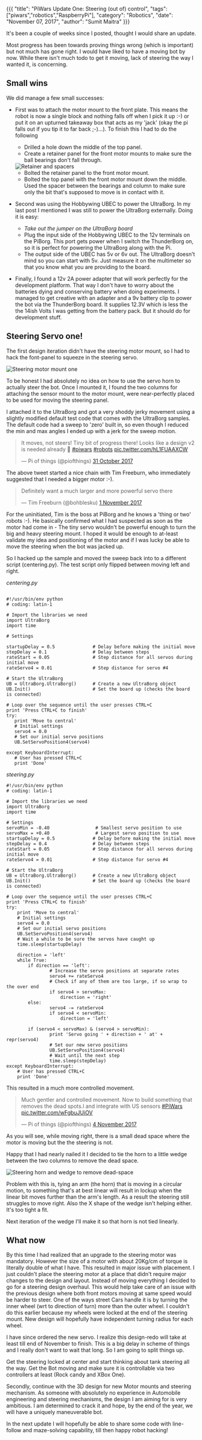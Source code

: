 {{{
  "title": "PiWars Update One: Steering (out of) control",
  "tags": ["piwars","robotics","RaspberryPi"],
  "category": "Robotics",
  "date": "November 07, 2017",
  "author": "Sumit Maitra"
}}}

It's been a couple of weeks since I posted, thought I would share an update.  

Most progress has been towards proving things wrong (which is important) but not much has gone right. I would have liked to have a moving bot by now. While there isn't much todo to get it moving, lack of steering the way I wanted it, is concerning.  

## Small wins
We did manage a few small successes:

- First was to attach the motor mount to the front plate. This means the robot is now a single block and nothing falls off when I pick it up :-) or put it on an upturned takeaway box that acts as my 'jack' (okay the pi falls out if you tip it to far back ;-)...). To finish this I had to do the following
    - Drilled a hole down the middle of the top panel.
    - Create a retainer panel for the front motor mounts to make sure the ball bearings don't fall through.

    <img title="Retainer and spacers" src="/posts/images/pi-wars/pi-o-steer-spacers-and-retainer.jpg" />  

    - Bolted the retainer panel to the front motor mount.
    - Bolted the top panel with the front motor mount down the middle. Used the spacer between the bearings and column to make sure only the bit that's supposed to move is in contact with it.

- Second was using the Hobbywing UBEC to power the UltraBorg. In my last post I mentioned I was still to power the UltraBorg externally. Doing it is easy:
    - *Take out the jumper on the UltraBorg board*
    - Plug the input side of the Hobbywing UBEC to the 12v terminals on the PiBorg. This port gets power when I switch the ThunderBorg on, so it is perfect for powering the UltraBorg along with the Pi.
    - The output side of the UBEC has 5v or 6v out. The UltraBorg doesn't mind so you can start with 5v. Just measure it on the multimeter so that you know what you are providing to the board.

- Finally, I found a 12v 2A power adapter that will work perfectly for the development platform. That way I don't have to worry about the batteries dying and conserving battery when doing experiments. I managed to get creative with an adapter and a 9v battery clip to power the bot via the ThunderBorg board. It supplies 12.3V which is less the the 14ish Volts I was getting from the battery pack. But it should do for development stuff.

## Steering Servo one!

The first design iteration didn't have the steering motor mount, so I had to hack the font-panel to squeeze in the steering servo.

<img title="Steering motor mount one" src="/posts/images/pi-wars/pi-o-steer-steering-v1-01.jpg" />

To be honest I had absolutely no idea on how to use the servo horn to actually steer the bot. Once I mounted it, I found the two columns for attaching the sensor mount to the motor mount, were near-perfectly placed to be used for moving the steering panel.

I attached it to the UltraBorg and got a very shoddy jerky movement using a slightly modified default test code that comes with the UltraBorg samples. The default code had a sweep to 'zero' built in, so even though I reduced the min and max angles I ended up with a jerk for the sweep motion.

<blockquote class="twitter-tweet" data-lang="en-gb"><p lang="en" dir="ltr">It moves, not steers! Tiny bit of progress there! Looks like a design v2 is needed already 😬 <a href="https://twitter.com/hashtag/piwars?src=hash&amp;ref_src=twsrc%5Etfw">#piwars</a> <a href="https://twitter.com/hashtag/robots?src=hash&amp;ref_src=twsrc%5Etfw">#robots</a> <a href="https://t.co/hL1FUAAXCW">pic.twitter.com/hL1FUAAXCW</a></p>&mdash; Pi of things (@piofthings) <a href="https://twitter.com/piofthings/status/925507675168935936?ref_src=twsrc%5Etfw">31 October 2017</a></blockquote> <script async src="https://platform.twitter.com/widgets.js" charset="utf-8"></script>

The above tweet started a nice chain with Tim Freeburn, who immediately suggested that I needed a bigger motor :-).

<blockquote class="twitter-tweet" data-lang="en-gb"><p lang="en" dir="ltr">Definitely want a much larger and more powerful servo there</p>&mdash; Tim Freeburn (@bohblesku) <a href="https://twitter.com/bohblesku/status/925631543925755905?ref_src=twsrc%5Etfw">1 November 2017</a></blockquote> <script async src="https://platform.twitter.com/widgets.js" charset="utf-8"></script>

For the uninitiated, Tim is the boss at PiBorg and he knows a 'thing or two' robots :-). He basically confirmed what I had suspected as soon as the motor had come in - The tiny servo wouldn't be powerful enough to turn the big and heavy steering mount. I hoped it would be enough to at-least validate my idea and positioning of the motor and if I was lucky be able to move the steering when the bot was jacked up.

So I hacked up the sample and moved the sweep back into to a different script (centering.py). The test script only flipped between moving left and right.

_centering.py_  
```

#!/usr/bin/env python
# coding: latin-1

# Import the libraries we need
import UltraBorg
import time

# Settings

startupDelay = 0.5              # Delay before making the initial move
stepDelay = 0.1                 # Delay between steps
rateStart = 0.05                # Step distance for all servos during initial move
rateServo4 = 0.01               # Step distance for servo #4

# Start the UltraBorg
UB = UltraBorg.UltraBorg()      # Create a new UltraBorg object
UB.Init()                       # Set the board up (checks the board is connected)

# Loop over the sequence until the user presses CTRL+C
print 'Press CTRL+C to finish'
try:
   print 'Move to central'
   # Initial settings
   servo4 = 0.0
   # Set our initial servo positions
   UB.SetServoPosition4(servo4)

except KeyboardInterrupt:
   # User has pressed CTRL+C
   print 'Done'

```

_steering.py_  
```
#!/usr/bin/env python
# coding: latin-1

# Import the libraries we need
import UltraBorg
import time

# Settings
servoMin = -0.40                 # Smallest servo position to use
servoMax = +0.40                 # Largest servo position to use
startupDelay = 0.5              # Delay before making the initial move
stepDelay = 0.4                 # Delay between steps
rateStart = 0.05                # Step distance for all servos during initial move
rateServo4 = 0.01               # Step distance for servo #4

# Start the UltraBorg
UB = UltraBorg.UltraBorg()      # Create a new UltraBorg object
UB.Init()                       # Set the board up (checks the board is connected)

# Loop over the sequence until the user presses CTRL+C
print 'Press CTRL+C to finish'
try:
    print 'Move to central'
    # Initial settings
    servo4 = 0.0
    # Set our initial servo positions
    UB.SetServoPosition4(servo4)
    # Wait a while to be sure the servos have caught up
    time.sleep(startupDelay)

    direction = 'left'
    while True:
        if direction == 'left':
                # Increase the servo positions at separate rates
                servo4 += rateServo4
                # Check if any of them are too large, if so wrap to the over end
                if servo4 > servoMax:
                    direction = 'right'
        else:
                servo4 -= rateServo4
                if servo4 < servoMin:
                    direction = 'left'

        if (servo4 < servoMax) & (servo4 > servoMin):
                print 'Servo going ' + direction + ' at' + repr(servo4)
                # Set our new servo positions
                UB.SetServoPosition4(servo4)
                # Wait until the next step
                time.sleep(stepDelay)
except KeyboardInterrupt:
    # User has pressed CTRL+C
    print 'Done'

```

This resulted in a much more controlled movement.  

<blockquote class="twitter-tweet" data-lang="en-gb"><p lang="en" dir="ltr">Much gentler and controlled movement. Now to build something that removes the dead spots.l and integrate with US sensors <a href="https://twitter.com/hashtag/PiWars?src=hash&amp;ref_src=twsrc%5Etfw">#PiWars</a> <a href="https://t.co/wFgbuJUiOV">pic.twitter.com/wFgbuJUiOV</a></p>&mdash; Pi of things (@piofthings) <a href="https://twitter.com/piofthings/status/926814161425674248?ref_src=twsrc%5Etfw">4 November 2017</a></blockquote> <script async src="https://platform.twitter.com/widgets.js" charset="utf-8"></script>

As you will see, while moving right, there is a small dead space where the motor is moving but the the steering is not.

Happy that I had nearly nailed it I decided to tie the horn to a little wedge between the two columns to remove the dead space.

<img title="Steering horn and wedge to remove dead-space" src="/posts/images/pi-wars/pi-o-steer-steering-horn-and-wedge.jpg" />

Problem with this is, tying an arm (the horn) that is moving in a circular motion, to something that's at best linear will result in lockup when the linear bit moves further than the arm's length. As a result the steering still struggles to move right. Also the X shape of the wedge isn't helping either. It's too tight a fit.

Next iteration of the wedge I'll make it so that horn is not tied linearly.

## What now
By this time I had realized that an upgrade to the steering motor was mandatory. However the size of a motor with about 20Kg/cm of torque is literally double of what I have. This resulted in major issue with placement. I just couldn't place the steering motor at a place that didn't require major changes to the design and layout. Instead of moving everything I decided to go for a steering design overhaul. This would help take care of an issue with the previous design where both front motors moving at same speed would be harder to steer. One of the ways street Cars handle it is by turning the inner wheel (wrt to direction of turn) more than the outer wheel. I couldn't do this earlier because my wheels were locked at the end of the steering mount. New design will hopefully have independent turning radius for each wheel.

I have since ordered the new servo. I realize this design-redo will take at least till end of November to finish. This is a big delay in scheme of things and I really don't want to wait that long. So I am going to split things up.

Get the steering locked at center and start thinking about tank steering all the way. Get the Bot moving and make sure it is controllable via two controllers at least (Rock candy and XBox One).

Secondly, continue with the 3D design for new Motor mounts and steering mechanism. As someone with absolutely no experience in Automobile engineering and steering mechanisms, the design I am aiming for is very ambitious. I am determined to crack it and hope, by the end of the year, we will have a uniquely maneuverable bot.

In the next update I will hopefully be able to share some code with line-follow and maze-solving capability, till then happy robot hacking!
